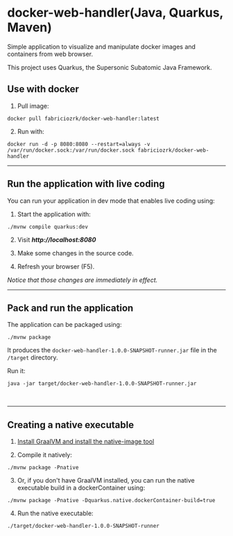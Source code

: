 # docker-web-handler(Java, Quarkus, Maven)

Simple application to visualize and manipulate docker images and containers from web browser.

This project uses Quarkus, the Supersonic Subatomic Java Framework.

## Use with docker

1. Pull image:
```shell script
docker pull fabriciozrk/docker-web-handler:latest
```
2. Run with:
```shell script
docker run -d -p 8080:8080 --restart=always -v /var/run/docker.sock:/var/run/docker.sock fabriciozrk/docker-web-handler
```
---

## Run the application with live coding

You can run your application in dev mode that enables live coding using:

1. Start the application with:
```shell script
./mvnw compile quarkus:dev
```

2. Visit <b><i> http://localhost:8080 </i></b>

3. Make some changes in the source code.

4. Refresh your browser (F5).  

<i> Notice that those changes are immediately in effect. </i>

---

## Pack and run the application

The application can be packaged using:
```shell script
./mvnw package
```
It produces the `docker-web-handler-1.0.0-SNAPSHOT-runner.jar` file in the `/target` directory. <br>

Run it:
```shell script 
java -jar target/docker-web-handler-1.0.0-SNAPSHOT-runner.jar
```
<br>

---

## Creating a native executable

1. [Install GraalVM and install the native-image tool](https://quarkus.io/guides/building-native-image#configuring-graalvm)

2. Compile it natively:
```shell script
./mvnw package -Pnative
```

3. Or, if you don't have GraalVM installed, you can run the native executable build in a dockerContainer using: 
```shell script
./mvnw package -Pnative -Dquarkus.native.dockerContainer-build=true
```
4. Run the native executable:

```shell script
./target/docker-web-handler-1.0.0-SNAPSHOT-runner
```
